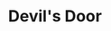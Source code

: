 ---
layout: songs-full
title: Devil's Door
short_name: devils-door

song_name: Devil's Door
song_description: A love letter to The Black Tapes podcast and all things eerily unresolved, Devil's Door creeps in like an unexpected guest. A midnight radio transmission or a soundtrack to a séance gone off-script. Built on slow-burning tension and a swirl of strange symbols, this classic rock meets 90's alt ballad is moody, mysterious, and just theatrical enough to make you wonder if something’s really behind that door.

spotify_id: 5fCfhjNYwvjnNO5jzmYev0
apple_music_link: https://music.apple.com/us/album/here-there-be-monsters-single/1809531356
youtube_link: https://youtu.be/1p9DazyMazY

lyrics: |-
    #### Verse 1
    Maybe you will
    Maybe you won’t
    Maybe I did
    Probably you won’t

    Give me a sign
    Some sacred geometry
    More than the sign of the
    Six six six

    Devil you will
    Devil you won’t
    Maybe I demon
    Probably you should start to count
    One, two, three, four, five, six six six

    #### Chorus
    This is what you get when you walk through the Devil’s Door

    #### Verse 2
    It shadowy figures
    That you’re in this place
    Fallen from Grace
    An upside down face

    The south wall is open 
    The Unsound is calling
    But you keep on falling
    One, two, three, four, five, six six six

    #### Chorus
    This is what you get when you walk through the Devil’s Door
    One, two, three, four, five, six six six

song_credits: |-
    Drum Recording: Matt Ebso, Cloverleaf Audio-Visual
    All Other Recording: Brian Reed, Ectophonic Groovulator
    Mix and Mastering Engineer: Jason Obergfoll
---
